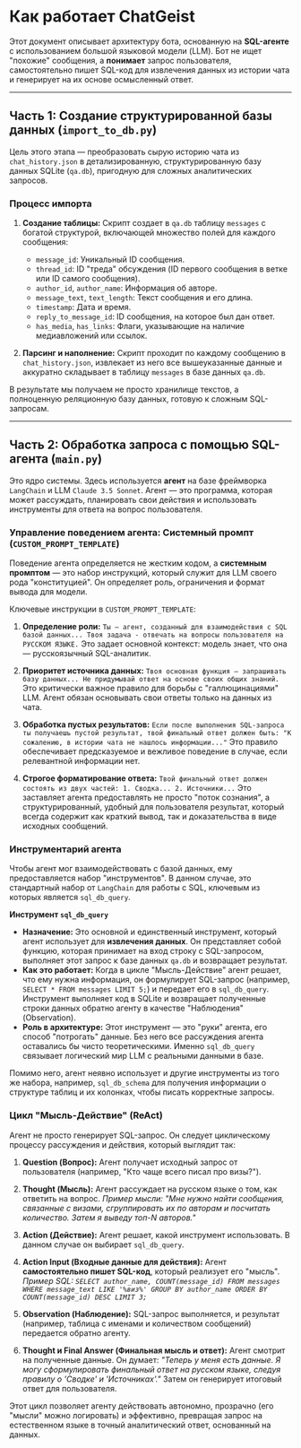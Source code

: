# Как работает ChatGeist

Этот документ описывает архитектуру бота, основанную на **SQL-агенте** с использованием большой языковой модели (LLM). Бот не ищет "похожие" сообщения, а **понимает** запрос пользователя, самостоятельно пишет SQL-код для извлечения данных из истории чата и генерирует на их основе осмысленный ответ.

---

## Часть 1: Создание структурированной базы данных (`import_to_db.py`)

Цель этого этапа — преобразовать сырую историю чата из `chat_history.json` в детализированную, структурированную базу данных SQLite (`qa.db`), пригодную для сложных аналитических запросов.

### Процесс импорта

1.  **Создание таблицы:** Скрипт создает в `qa.db` таблицу `messages` с богатой структурой, включающей множество полей для каждого сообщения:
    *   `message_id`: Уникальный ID сообщения.
    *   `thread_id`: ID "треда" обсуждения (ID первого сообщения в ветке или ID самого сообщения).
    *   `author_id`, `author_name`: Информация об авторе.
    *   `message_text`, `text_length`: Текст сообщения и его длина.
    *   `timestamp`: Дата и время.
    *   `reply_to_message_id`: ID сообщения, на которое был дан ответ.
    *   `has_media`, `has_links`: Флаги, указывающие на наличие медиавложений или ссылок.

2.  **Парсинг и наполнение:** Скрипт проходит по каждому сообщению в `chat_history.json`, извлекает из него все вышеуказанные данные и аккуратно складывает в таблицу `messages` в базе данных `qa.db`.

В результате мы получаем не просто хранилище текстов, а полноценную реляционную базу данных, готовую к сложным SQL-запросам.

---

## Часть 2: Обработка запроса с помощью SQL-агента (`main.py`)

Это ядро системы. Здесь используется **агент** на базе фреймворка `LangChain` и LLM `Claude 3.5 Sonnet`. Агент — это программа, которая может рассуждать, планировать свои действия и использовать инструменты для ответа на вопрос пользователя.

### Управление поведением агента: Системный промпт (`CUSTOM_PROMPT_TEMPLATE`)

Поведение агента определяется не жестким кодом, а **системным промптом** — это набор инструкций, который служит для LLM своего рода "конституцией". Он определяет роль, ограничения и формат вывода для модели.

Ключевые инструкции в `CUSTOM_PROMPT_TEMPLATE`:

1.  **Определение роли:** `Ты — агент, созданный для взаимодействия с SQL базой данных... Твоя задача - отвечать на вопросы пользователя на РУССКОМ ЯЗЫКЕ.` Это задает основной контекст: модель знает, что она — русскоязычный SQL-аналитик.

2.  **Приоритет источника данных:** `Твоя основная функция — запрашивать базу данных... Не придумывай ответ на основе своих общих знаний.` Это критически важное правило для борьбы с "галлюцинациями" LLM. Агент обязан основывать свои ответы только на данных из чата.

3.  **Обработка пустых результатов:** `Если после выполнения SQL-запроса ты получаешь пустой результат, твой финальный ответ должен быть: "К сожалению, в истории чата не нашлось информации..."` Это правило обеспечивает предсказуемое и вежливое поведение в случае, если релевантной информации нет.

4.  **Строгое форматирование ответа:** `Твой финальный ответ должен состоять из двух частей: 1. Сводка... 2. Источники...` Это заставляет агента предоставлять не просто "поток сознания", а структурированный, удобный для пользователя результат, который всегда содержит как краткий вывод, так и доказательства в виде исходных сообщений.

### Инструментарий агента

Чтобы агент мог взаимодействовать с базой данных, ему предоставляется набор "инструментов". В данном случае, это стандартный набор от `LangChain` для работы с SQL, ключевым из которых является `sql_db_query`.

**Инструмент `sql_db_query`**

*   **Назначение:** Это основной и единственный инструмент, который агент использует для **извлечения данных**. Он представляет собой функцию, которая принимает на вход строку с SQL-запросом, выполняет этот запрос к базе данных `qa.db` и возвращает результат.
*   **Как это работает:** Когда в цикле "Мысль-Действие" агент решает, что ему нужна информация, он формулирует SQL-запрос (например, `SELECT * FROM messages LIMIT 5;`) и передает его в `sql_db_query`. Инструмент выполняет код в SQLite и возвращает полученные строки данных обратно агенту в качестве "Наблюдения" (Observation).
*   **Роль в архитектуре:** Этот инструмент — это "руки" агента, его способ "потрогать" данные. Без него все рассуждения агента оставались бы чисто теоретическими. Именно `sql_db_query` связывает логический мир LLM с реальными данными в базе.

Помимо него, агент неявно использует и другие инструменты из того же набора, например, `sql_db_schema` для получения информации о структуре таблиц и их колонках, чтобы писать корректные запросы.

### Цикл "Мысль-Действие" (ReAct)

Агент не просто генерирует SQL-запрос. Он следует циклическому процессу рассуждения и действия, который выглядит так:

1.  **Question (Вопрос):** Агент получает исходный запрос от пользователя (например, "Кто чаще всего писал про визы?").

2.  **Thought (Мысль):** Агент рассуждает на русском языке о том, как ответить на вопрос. *Пример мысли: "Мне нужно найти сообщения, связанные с визами, сгруппировать их по авторам и посчитать количество. Затем я выведу топ-N авторов."*

3.  **Action (Действие):** Агент решает, какой инструмент использовать. В данном случае он выбирает `sql_db_query`.

4.  **Action Input (Входные данные для действия):** Агент **самостоятельно пишет SQL-код**, который реализует его "мысль". *Пример SQL: `SELECT author_name, COUNT(message_id) FROM messages WHERE message_text LIKE '%виз%' GROUP BY author_name ORDER BY COUNT(message_id) DESC LIMIT 3;`*

5.  **Observation (Наблюдение):** SQL-запрос выполняется, и результат (например, таблица с именами и количеством сообщений) передается обратно агенту.

6.  **Thought и Final Answer (Финальная мысль и ответ):** Агент смотрит на полученные данные. Он думает: *"Теперь у меня есть данные. Я могу сформулировать финальный ответ на русском языке, следуя правилу о 'Сводке' и 'Источниках'."* Затем он генерирует итоговый ответ для пользователя.

Этот цикл позволяет агенту действовать автономно, прозрачно (его "мысли" можно логировать) и эффективно, превращая запрос на естественном языке в точный аналитический ответ, основанный на данных.
